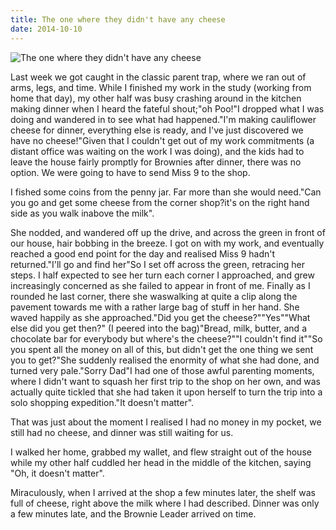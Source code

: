 ```yaml
---
title: The one where they didn't have any cheese
date: 2014-10-10
---
```


![The one where they didn't have any cheese](https://source.unsplash.com/qTpc0Vj4YoE/1600x900)

Last week we got caught in the classic parent trap, where we ran out of arms, legs, and time. While I finished my work in the study (working from home that day), my other half was busy crashing around in the kitchen making dinner when I heard the fateful shout;"oh Poo!"I dropped what I was doing and wandered in to see what had happened."I'm making cauliflower cheese for dinner, everything else is ready, and I've just discovered we have no cheese!"Given that I couldn't get out of my work commitments (a distant office was waiting on the work I was doing), and the kids had to leave the house fairly promptly for Brownies after dinner, there was no option. We were going to have to send Miss 9 to the shop.

I fished some coins from the penny jar. Far more than she would need."Can you go and get some cheese from the corner shop?it's on the right hand side as you walk inabove the milk".

She nodded, and wandered off up the drive, and across the green in front of our house, hair bobbing in the breeze. I got on with my work, and eventually reached a good end point for the day and realised Miss 9 hadn't returned."I'll go and find her"So I set off across the green, retracing her steps. I half expected to see her turn each corner I approached, and grew increasingly concerned as she failed to appear in front of me. Finally as I rounded he last corner, there she waswalking at quite a clip along the pavement towards me with a rather large bag of stuff in her hand. She waved happily as she approached."Did you get the cheese?""Yes""What else did you get then?" (I peered into the bag)"Bread, milk, butter, and a chocolate bar for everybody but where's the cheese?""I couldn't find it""So you spent all the money on all of this, but didn't get the one thing we sent you to get?"She suddenly realised the enormity of what she had done, and turned very pale."Sorry Dad"I had one of those awful parenting moments, where I didn't want to squash her first trip to the shop on her own, and was actually quite tickled that she had taken it upon herself to turn the trip into a solo shopping expedition."It doesn't matter".

That was just about the moment I realised I had no money in my pocket, we still had no cheese, and dinner was still waiting for us.

I walked her home, grabbed my wallet, and flew straight out of the house while my other half cuddled her head in the middle of the kitchen, saying "Oh, it doesn't matter".

Miraculously, when I arrived at the shop a few minutes later, the shelf was full of cheese, right above the milk where I had described. Dinner was only a few minutes late, and the Brownie Leader arrived on time.